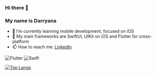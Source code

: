 ### Hi there 👋

### My name is Darryana

- 🌱 I’m currently learning mobile development, focused on iOS
- 📱 My main frameworks are SwiftUI, UIKit on iOS and Flutter for cross-platform
- 📫 How to reach me: [LinkedIn](https://www.linkedin.com/in/daryna-parena-417ab31b4/)

![Flutter](https://img.shields.io/badge/Flutter-02569B?style=for-the-badge&logo=flutter&logoColor=white)
![Swift](https://img.shields.io/badge/Swift-FA7343?style=for-the-badge&logo=swift&logoColor=white)

[![Top Langs](https://github-readme-stats.vercel.app/api/top-langs/?username=owldarlyn)](https://github.com/anuraghazra/github-readme-stats)
